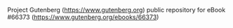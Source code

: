 Project Gutenberg (https://www.gutenberg.org) public repository for
eBook #66373 (https://www.gutenberg.org/ebooks/66373)
